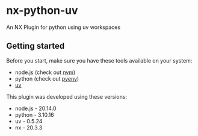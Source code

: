 # nx-python-uv
An NX Plugin for python using uv workspaces


## Getting started
Before you start, make sure you have these tools available on your system:
- node.js (check out [nvm](https://github.com/nvm-sh/nvm))
- python (check out [pyenv](https://github.com/pyenv/pyenv))
- [uv](https://docs.astral.sh/uv/getting-started/installation/)

This plugin was developed using these versions:
- node.js - 20.14.0
- python - 3.10.16
- uv - 0.5.24
- nx - 20.3.3



